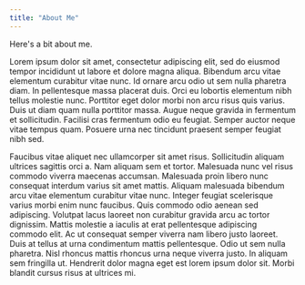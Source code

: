 ```yaml
---
title: "About Me"
---
```


Here's a bit about me.

Lorem ipsum dolor sit amet, consectetur adipiscing elit, sed do eiusmod tempor incididunt ut labore et dolore magna aliqua. Bibendum arcu vitae elementum curabitur vitae nunc. Id ornare arcu odio ut sem nulla pharetra diam. In pellentesque massa placerat duis. Orci eu lobortis elementum nibh tellus molestie nunc. Porttitor eget dolor morbi non arcu risus quis varius. Duis ut diam quam nulla porttitor massa. Augue neque gravida in fermentum et sollicitudin. Facilisi cras fermentum odio eu feugiat. Semper auctor neque vitae tempus quam. Posuere urna nec tincidunt praesent semper feugiat nibh sed.

Faucibus vitae aliquet nec ullamcorper sit amet risus. Sollicitudin aliquam ultrices sagittis orci a. Nam aliquam sem et tortor. Malesuada nunc vel risus commodo viverra maecenas accumsan. Malesuada proin libero nunc consequat interdum varius sit amet mattis. Aliquam malesuada bibendum arcu vitae elementum curabitur vitae nunc. Integer feugiat scelerisque varius morbi enim nunc faucibus. Quis commodo odio aenean sed adipiscing. Volutpat lacus laoreet non curabitur gravida arcu ac tortor dignissim. Mattis molestie a iaculis at erat pellentesque adipiscing commodo elit. Ac ut consequat semper viverra nam libero justo laoreet. Duis at tellus at urna condimentum mattis pellentesque. Odio ut sem nulla pharetra. Nisl rhoncus mattis rhoncus urna neque viverra justo. In aliquam sem fringilla ut. Hendrerit dolor magna eget est lorem ipsum dolor sit. Morbi blandit cursus risus at ultrices mi.